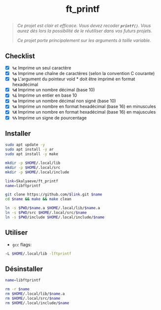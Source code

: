 # <p align="center">ft_printf</p>
> *Ce projet est clair et efficace. Vous devez recoder **`printf()`**. Vous aurez dès lors la possibilité de le réutiliser dans vos futurs projets.*
> 
> *Ce projet porte principalement sur les arguments à taille variable.*

## Checklist
- [x] **`%c`** Imprime un seul caractère
- [x] **`%s`** Imprime une chaîne de caractères (selon la convention C courante)
- [x] **`%p`** L'argument du pointeur void * doit être imprimé en format hexadécimal
- [x] **`%d`** Imprime un nombre décimal (base 10)
- [x] **`%i`** Imprime un entier en base 10
- [x] **`%u`** Imprime un nombre décimal non signé (base 10)
- [x] **`%x`** Imprime un nombre en format hexadécimal (base 16) en minuscules
- [x] **`%X`** Imprime un nombre en format hexadécimal (base 16) en majuscules
- [x] **`%%`** Imprime un signe de pourcentage

## Installer
```bash
sudo apt update -y
sudo apt install -y ar
sudo apt install -y make
```
```bash
mkdir -p $HOME/.local/lib
mkdir -p $HOME/.local/src
mkdir -p $HOME/.local/include
```
```bash
link=Skalyaeve/ft_printf
name=libftprintf

git clone https://github.com/$link.git $name
cd $name && make && make clean

ln -s $PWD/$name.a $HOME/.local/lib/$name.a
ln -s $PWD/src $HOME/.local/src/$name
ln -s $PWD/include $HOME/.local/include/$name
```

## Utiliser
- `gcc` flags:
```bash
-L $HOME/.local/lib -lftprintf
```

## Désinstaller
```bash
name=libftprintf

rm -r $name
rm $HOME/.local/lib/$name.a
rm $HOME/.local/src/$name
rm $HOME/.local/include/$name
```

